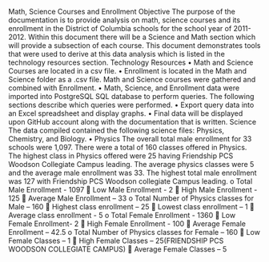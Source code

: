 Math, Science Courses and Enrollment 
Objective
The purpose of the documentation is to provide analysis on math, science courses and its enrollment in the District of Columbia schools for the school year of 2011-2012. Within this document there will be a Science and Math section which will provide a subsection of each course. This document demonstrates tools that were used to derive at this data analysis which is listed in the technology resources section. 
Technology Resources
•	Math and Science Courses are located in a csv file. 
•	Enrollment is located in the Math and Science folder as a .csv file. Math and Science courses were gathered and combined with Enrollment.
•	Math, Science, and Enrollment data were imported into PostgreSQL SQL database to perform queries.  The following sections describe which queries were performed. 
•	Export query data into an Excel spreadsheet and display graphs.
•	Final data will be displayed upon GitHub account along with the documentation that is written. 
Science
The data compiled contained the following science files: Physics, Chemistry, and Biology. 
•	Physics
The overall total male enrollment for 33 schools were 1,097. There were a total of 160 classes offered in Physics. The highest class in Physics offered were 25 having Friendship PCS Woodson Collegiate Campus leading. The average physics classes were 5 and the average male enrollment was 33. The highest total male enrollment was 127 with Friendship PCS Woodson collegiate Campus leading. 
o	Total Male Enrollment - 1097
	Low Male Enrollment - 2
	High Male Enrollment - 125 
	Average Male Enrollment – 33
o	Total Number of Physics classes for Male – 160
	Highest class enrollment – 25 
	Lowest class enrollment – 1
	Average class enrollment - 5
o	Total Female Enrollment - 1360
	Low Female Enrollment- 2 
	High Female Enrollment - 100
	Average Female Enrollment – 42.5
o	Total Number of Physics classes for Female – 160 
	Low Female Classes – 1 
	High Female Classes – 25(FRIENDSHIP PCS WOODSON COLLEGIATE CAMPUS)
	Average Female Classes – 5 

